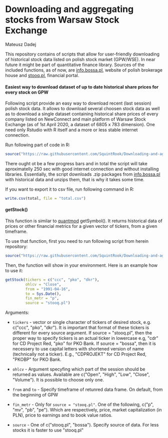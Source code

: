 Downloading and aggregating stocks from Warsaw Stock Exchange
================
Mateusz Dadej

This repository contains of scripts that allow for user-friendly downloading of historical stock data listed on polish stock market (GPW/WSE). In near future it might be part of quantitative finance library. Sources of the included functions, as of now, are [info.bossa.pl](https://info.bossa.pl/notowania/metastock/), website of polish brokerage house and [stooq.pl](https://stooq.com/), financial portal.

#### Easiest way to download dataset of up to date historical share prices for every stock on GPW

Following script provide an easy way to download recent (last session) polish stock data. It allows to download several choosen stock data as well as to download a single dataset containing historical share prices of every company listed on NewConnect and main platform of Warsaw Stock Exchange (as of 1st April 2020, a dataset of 6805 x 783 dimension). One need only Rstudio with R itself and a more or less stable internet connection. 

Run following part of code in R:
```R
source("https://raw.githubusercontent.com/SquintRook/Downloading-and-aggregating-stocks/master/every_stock.R")
```
There ought ot be a few progress bars and in total the script will take aproximatelly 250 sec with good internet connection and without installing libraries. Essentially, the script downloads .zip packages from [info.bossa.pl](https://info.bossa.pl/notowania/metastock/) with historical data and unzips them, that is why it takes some time.

If you want to export it to csv file, run following command in R:
```R
write.csv(total, file = "total.csv")
```

#### getStock() 

This function is similar to [quantmod](https://cran.r-project.org/web/packages/quantmod/quantmod.pdf) getSymbol(). It returns historical data of prices or other financial metrics for a given vector of tickers, from a given timeframe.

To use that function, first you need to run following script from herein repository:
```R
source("https://raw.githubusercontent.com/SquintRook/Downloading-and-aggregating-stocks/master/getStock.R")
```
Then, the function will show in your environment. Here is an example how to use it:

```R
getStock(tickers = c("ccc", "pko", "dkr"), 
         ohlcv = "Close", 
         from = "1991-04-16", 
         to = Sys.Date(), 
         fin_metr = "p",         
         source = "stooq.pl")
```

Arguments:

* `tickers` - vector or single character of tickers of desired stock, e.g. c("ccc", "pko", "dkr"). It is important that format of these tickers is different for every source argument. If source = "stooq.pl", then the proper way to specify tickers is an actual ticker in lowercase e.g, "cdr" for CD Project Red, "pko" for PKO Bank. If source = "bossa", then it is necessery to use capital letters with shortened version of name (technically not a ticker). E.g., "CDPROJEKT" for CD Project Red, "PKOBP" for PKO Bank. 
 
* `ohlcv` - Argument specyfing which part of the session should be returned as values. Available are c("Open", "High", "Low", "Close", "Volume"). It is possible to choose only one. 

* `from` and `to` - Specify timeframe of retunred data frame. On default, from the beginning of GPW

* `fin_metr` - Only for `source = "stooq.pl"`. One of the following, c("p", "mv", "pb", "pe"). Which are respectively, price, market capitalization (in PLN), price to earnings and to book value ratios.

* `source` - One of c("stooq.pl", "bossa"). Specify source of data. For less stocks it is faster to use "stooq.pl"

